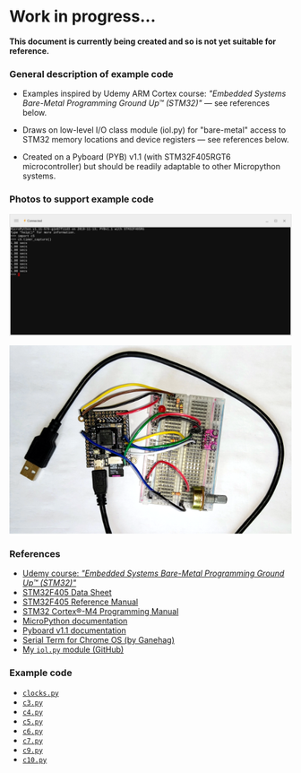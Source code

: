 # Work in progress...

**This document is currently being created and so is not yet suitable for reference.**

### General description of example code

* Examples inspired by Udemy ARM Cortex course: *"Embedded Systems Bare-Metal Programming Ground Up™ (STM32)"* — see references below.

* Draws on low-level I/O class module (iol.py) for "bare-metal" access to STM32 memory locations and device registers — see references below.

* Created on a Pyboard (PYB) v1.1 (with STM32F405RGT6 microcontroller) but should be readily adaptable to other Micropython systems.

### Photos to support example code

![Running example code via Chrome OS Serial Terminal](/photos/Running%20example%20code%20via%20Chrome%20OS%20Serial%20Terminal.png?raw=true "Running example code via Chrome OS Serial Terminal")

![Pyboard v1.1 with external components on breadboard](/photos/Pyboard%20v1.1%20with%20external%20components%20on%20breadboard.png?raw=true "Pyboard v1.1 with external components on breadboard")

### References

* [Udemy course: *"Embedded Systems Bare-Metal Programming Ground Up™ (STM32)"*](https://www.udemy.com/course/embedded-systems-bare-metal-programming/)
* [STM32F405 Data Sheet](https://www.st.com/resource/en/datasheet/dm00037051.pdf)
* [STM32F405 Reference Manual](https://www.st.com/resource/en/reference_manual/dm00031020-stm32f405-415-stm32f407-417-stm32f427-437-and-stm32f429-439-advanced-arm-based-32-bit-mcus-stmicroelectronics.pdf)
* [STM32 Cortex®-M4 Programming Manual](https://www.st.com/resource/en/programming_manual/dm00046982-stm32-cortexm4-mcus-and-mpus-programming-manual-stmicroelectronics.pdf)
* [MicroPython documentation](https://docs.micropython.org/en/latest/)
* [Pyboard v1.1 documentation](https://docs.micropython.org/en/latest/pyboard/quickref.html)
* [Serial Term for Chrome OS (by Ganehag)](https://chrome.google.com/webstore/detail/serial-term/fnjkimblohniildfepjhejeppenokhie)
* [My `iol.py` module (GitHub)](https://github.com/Chapmip/micropython-stm32-iol)

### Example code

* [`clocks.py`](/clocks.py)
* [`c3.py`](/c3.py)
* [`c4.py`](/c4.py)
* [`c5.py`](/c5.py)
* [`c6.py`](/c6.py)
* [`c7.py`](/c7.py)
* [`c9.py`](/c9.py)
* [`c10.py`](/c10.py)
